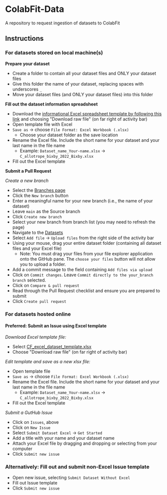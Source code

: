 # ColabFit-Data
A repository to request ingestion of datasets to ColabFit
  
## Instructions  
  
### For datasets stored on local machine(s)

**Prepare your dataset**
  
* Create a folder to contain all your dataset files and ONLY your dataset files
* Give this folder the name of your dataset, replacing spaces with underscores `_`
* Move your dataset files (and ONLY your dataset files) into this folder

**Fill out the dataset information spreadsheet**
  
* Download the [informational Excel spreadsheet template by following this link](https://github.com/gpwolfe/colabfit-data/blob/main/CF_dataset_request_template.xltx) and choosing "Download raw file" (on far right of activity bar)
* Open template file with Excel
* `Save as` &rarr; choose `File Format: Excel Workbook (.xlsx)`
    * Choose your dataset folder as the save location
* Rename the Excel file. Include the short name for your dataset and your last name in the file name  
  * Example: `Dataset_name_Your-name.xlsx` &rarr; `C_allotrope_bixby_2022_Bixby.xlsx`
* Fill out the Excel template


**Submit a Pull Request**
  
*Create a new branch*
* Select the [Branches page](https://github.com/gpwolfe/colabfit/branches)
* Click the `New branch` button
* Enter a meaningful name for your new branch (i.e., the name of your dataset)
* Leave `main` as the Source branch
* Click `Create new branch`
* Select your new branch from branch list (you may need to refresh the page)
* Navigate to the [Datasets](https://github.com/gpwolfe/colabfit-data/tree/main/Datasets)
* Select `Add file` &rarr; `Upload files` from the right side of the activity bar
* Using your mouse, drag your entire dataset folder (containing all dataset files and your Excel file) 
  * Note: You must drag your files from your file explorer application onto the GitHub pane. The `choose your files` button will not allow you to upload a folder.
* Add a commit message to the field containing `Add files via upload`
* Click on `Commit changes`. Leave `Commit directly to the your_branch branch` selected.
* Click on `Compare & pull request`
* Read through the Pull Request checklist and ensure you are prepared to submit
* Click `Create pull request`
  
### For datasets hosted online
  
#### Preferred: Submit an Issue using Excel template
*Download Excel template file:*
* Select [CF_excel_dataset_template.xlsx](https://github.com/gpwolfe/colabfit-data/blob/main/CF_dataset_request_template.xltx)
* Choose "Download raw file" (on far right of activity bar)

*Edit template and save as a new xlsx file:* 
* Open template file
* `Save as` &rarr; choose `File Format: Excel Workbook (.xlsx)`
* Rename the Excel file. Include the short name for your dataset and your last name in the file name  
  * Example: `Dataset_name_Your-name.xlsx` &rarr; `C_allotrope_bixby_2022_Bixby.xlsx`
* Fill out the Excel template

*Submit a GutHub Issue* 
* Click on `Issues`, above
* Click on `New Issue`
* Select `Submit Dataset Excel` &rarr; `Get Started`
* Add a title with your name and your dataset name
* Attach your Excel file by dragging and dropping or selecting from your computer
* Click `Submit new issue`

### Alternatively: Fill out and submit non-Excel Issue template

* Open new issue, selecting `Submit Dataset Without Excel`
* Fill out Issue template
* Click `Submit new issue`
    
